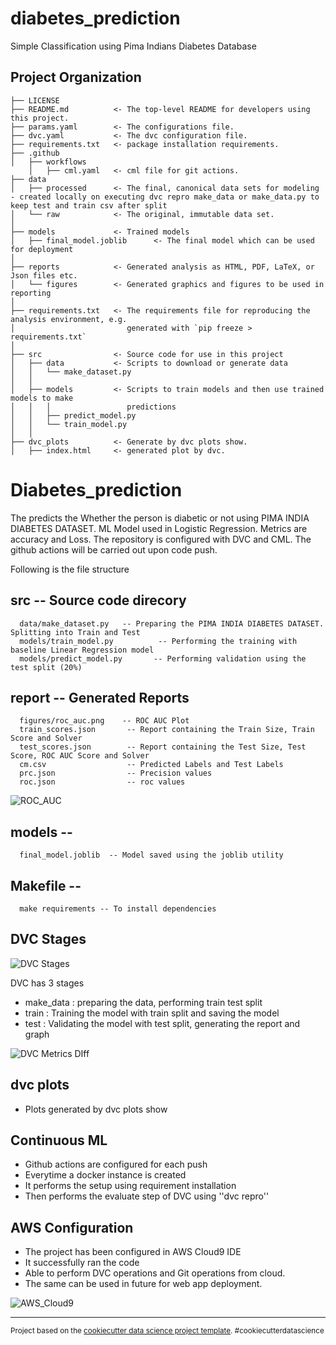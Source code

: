 diabetes_prediction
==============================

Simple Classification using Pima Indians Diabetes Database

Project Organization
------------

    ├── LICENSE
    ├── README.md          <- The top-level README for developers using this project.
    ├── params.yaml        <- The configurations file.
    ├── dvc.yaml           <- The dvc configuration file.
    ├── requirements.txt   <- package installation requirements.
    ├── .github 
    │   ├── workflows
        │   ├── cml.yaml   <- cml file for git actions.
    ├── data
    │   ├── processed      <- The final, canonical data sets for modeling - created locally on executing dvc repro make_data or make_data.py to keep test and train csv after split
    │   └── raw            <- The original, immutable data set.
    │
    ├── models             <- Trained models
    │   ├── final_model.joblib      <- The final model which can be used for deployment
    │
    ├── reports            <- Generated analysis as HTML, PDF, LaTeX, or Json files etc.
    │   └── figures        <- Generated graphics and figures to be used in reporting
    │
    ├── requirements.txt   <- The requirements file for reproducing the analysis environment, e.g.
    │                         generated with `pip freeze > requirements.txt`
    │
    ├── src                <- Source code for use in this project
    │   ├── data           <- Scripts to download or generate data
    │   │   └── make_dataset.py
    │   │
    │   ├── models         <- Scripts to train models and then use trained models to make
    │   │   │                 predictions
    │   │   ├── predict_model.py
    │   │   └── train_model.py
    │   │
    ├── dvc_plots          <- Generate by dvc plots show.
    │   ├── index.html     <- generated plot by dvc.
    
    
# Diabetes_prediction

The predicts the Whether the person is diabetic or not using PIMA INDIA DIABETES DATASET. 
ML Model used in Logistic Regression. Metrics are accuracy and Loss.
The repository is configured with DVC and CML. 
The github actions will be carried out upon code push.


Following is the file structure

## src -- Source code direcory
      data/make_dataset.py   -- Preparing the PIMA INDIA DIABETES DATASET. Splitting into Train and Test
      models/train_model.py          -- Performing the training with baseline Linear Regression model
      models/predict_model.py       -- Performing validation using the test split (20%)

## report -- Generated Reports
      figures/roc_auc.png    -- ROC AUC Plot
      train_scores.json       -- Report containing the Train Size, Train Score and Solver
      test_scores.json        -- Report containing the Test Size, Test Score, ROC AUC Score and Solver
      cm.csv                  -- Predicted Labels and Test Labels
      prc.json                -- Precision values
      roc.json                -- roc values


   ![ROC_AUC](https://user-images.githubusercontent.com/103778538/177507615-4256eb5e-f353-4969-8e58-1be57b7514ef.png)

## models -- 
      final_model.joblib  -- Model saved using the joblib utility

## Makefile --
      make requirements -- To install dependencies

## DVC Stages
![DVC Stages](https://user-images.githubusercontent.com/103778538/177500733-fb8b1f99-3f76-4a35-b45f-3e93069eb8d5.png)

DVC has 3 stages
- make_data : preparing the data, performing train test split
- train : Training the model with train split and saving the model
- test : Validating the model with test split, generating the report and graph

![DVC Metrics DIff](https://user-images.githubusercontent.com/103778538/177500957-fb73a58d-d625-4351-9e71-287e831002ef.png)

## dvc plots

- Plots generated by dvc plots show

## Continuous ML
- Github actions are configured for each push
- Everytime a docker instance is created
- It performs the setup using requirement installation
- Then performs the evaluate step of DVC using ''dvc repro''

## AWS Configuration
- The project has been configured in AWS Cloud9 IDE
- It successfully ran the code
- Able to perform DVC operations and Git operations from cloud.
- The same can be used in future for web app deployment.


![AWS_Cloud9](https://user-images.githubusercontent.com/103778538/177501013-4904d298-f3f2-4efa-a254-248d751589ab.png)



--------

<p><small>Project based on the <a target="_blank" href="https://drivendata.github.io/cookiecutter-data-science/">cookiecutter data science project template</a>. #cookiecutterdatascience</small></p>
